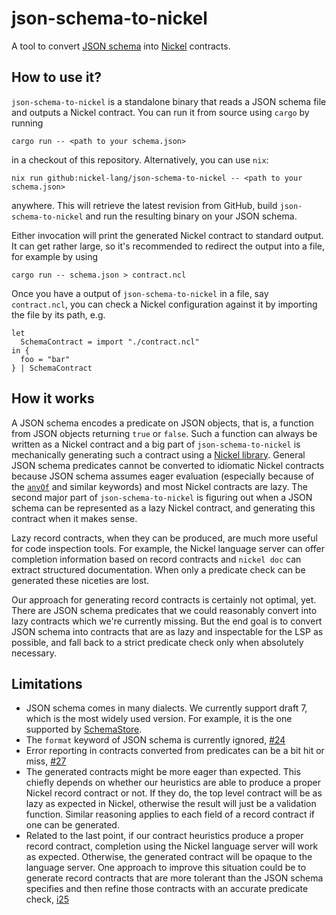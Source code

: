 # json-schema-to-nickel

A tool to convert [JSON schema](https://json-schema.org) into [Nickel](https://www.nickel-lang.org) contracts.

## How to use it?

`json-schema-to-nickel` is a standalone binary that reads a JSON schema file and
outputs a Nickel contract. You can run it from source using `cargo` by running

```shell
cargo run -- <path to your schema.json>
```

in a checkout of this repository. Alternatively, you can use `nix`:

```shell
nix run github:nickel-lang/json-schema-to-nickel -- <path to your schema.json>
```

anywhere. This will retrieve the latest revision from GitHub, build
`json-schema-to-nickel` and run the resulting binary on your JSON schema.

Either invocation will print the generated Nickel contract to standard
output. It can get rather large, so it's recommended to redirect the output into
a file, for example by using

```shell
cargo run -- schema.json > contract.ncl
```

Once you have a output of `json-schema-to-nickel` in a file, say `contract.ncl`,
you can check a Nickel configuration against it by importing the file by its
path, e.g.

```nickel
let
  SchemaContract = import "./contract.ncl"
in {
  foo = "bar"
} | SchemaContract
```

## How it works

A JSON schema encodes a predicate on JSON objects, that is, a function from
JSON objects returning `true` or `false`. Such a function can always be written
as a Nickel contract and a big part of `json-schema-to-nickel` is mechanically
generating such a contract using a [Nickel library](./lib/main.ncl).
General JSON schema predicates cannot be converted to idiomatic Nickel contracts
because JSON schema assumes eager evaluation (especially because of the
[`anyOf`][union-contracts] and similar keywords) and most Nickel contracts are
lazy. The second major part of `json-schema-to-nickel` is figuring out when a
JSON schema can be represented as a lazy Nickel contract, and generating this
contract when it makes sense.

Lazy record contracts, when they can be produced, are much more
useful for code inspection tools. For example, the Nickel language server can
offer completion information based on record contracts and `nickel doc` can
extract structured documentation. When only a predicate check can be generated
these niceties are lost.

Our approach for generating record contracts is certainly not optimal, yet.
There are JSON schema predicates that we could reasonably convert into lazy
contracts which we're currently missing. But the end goal is to convert JSON
schema into contracts that are as lazy and inspectable for the LSP as possible,
and fall back to a strict predicate check only when absolutely necessary.

## Limitations

- JSON schema comes in many dialects. We currently support draft 7, which is the
  most widely used version. For example, it is the one supported by
  [SchemaStore][schemastore].
- The `format` keyword of JSON schema is currently ignored, [#24][i24]
- Error reporting in contracts converted from predicates can be a bit hit or miss, [#27][i27]
- The generated contracts might be more eager than expected. This chiefly
  depends on whether our heuristics are able to produce a proper Nickel record
  contract or not. If they do, the top level contract will be as lazy as
  expected in Nickel, otherwise the result will just be a validation function.
  Similar reasoning applies to each field of a record contract if one can be
  generated.
- Related to the last point, if our contract heuristics produce a proper record
  contract, completion using the Nickel language server will work as expected.
  Otherwise, the generated contract will be opaque to the language server.
  One approach to improve this situation could be to generate record contracts
  that are more tolerant than the JSON schema specifies and then refine those
  contracts with an accurate predicate check, [i25]

[i24]: https://github.com/nickel-lang/json-schema-to-nickel/issues/24
[i25]: https://github.com/nickel-lang/json-schema-to-nickel/issues/25
[i27]: https://github.com/nickel-lang/json-schema-to-nickel/issues/27
[schemastore]: https://github.com/SchemaStore/schemastore
[union-contracts]: https://www.tweag.io/blog/2022-04-28-union-intersection-contracts/
